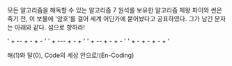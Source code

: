 모든 알고리즘을 해독할 수 있는 알고리즘 7 원석를 보유한 알고리즘 제왕 파이와 썬은 죽기 전, 이 보물에 '암호'를 걸어 세계 어딘가에 묻어놨다고 공표하였다. 그가 남긴 문자는 아래와 같다.
섬으로 향하라!

' + -- + - + - '
' + --- + - + '
' + -- + - + - '
' + - + - + - + '

해(1)와 달(0),
Code의 세상 안으로!(En-Coding)

